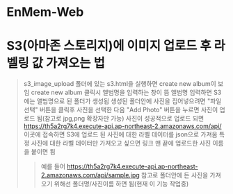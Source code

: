 # EnMem-Web
# S3(아마존 스토리지)에 이미지 업로드 후 라벨링 값 가져오는 법
> s3_image_upload 폴더에 있는 s3.html을 실행하면 create new album이 보임
> create new album 클릭시 앨범명을 입력하는 창이 뜸
> 앨범명 입력하면 S3에는 앨범명으로 된 폴더가 생성됨
> 생성된 폴더안에 사진을 집어넣으려면 "파일 선택" 버튼을 클릭후 사진을 선택한 다음 "Add Photo" 버튼을 누르면 사진이 업로드 됨(참고로 jpg,png 확장자만 가능)
> 사진이 성공적으로 업로드 되면<https://th5a2rg7k4.execute-api.ap-northeast-2.amazonaws.com/api/> 이곳에 접속하면 S3에 업로드 된 사진에 대한 라벨 데이터를 json으로 가져옴
> 특정 사진에 대한 라벨 데이터만 가져오고 싶으면 링크 맨 끝에 업로드한 사진 이름을 붙이면 됨
>    >예를 들어 <https://th5a2rg7k4.execute-api.ap-northeast-2.amazonaws.com/api/sample.jpg> 
>    >참고로 폴더안에 든 사진을 가져오기 위해선 폴더명/사진이름 하면 됨(현재 이 기능 작업중)
